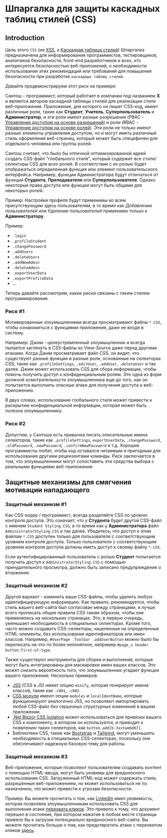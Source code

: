 # Шпаргалка для защиты каскадных таблиц стилей (CSS)

## Introduction

Цель этого `CSS` (не [XSS](Cross_Site_Scripting_Prevention_Cheat_Sheet.md), а [Каскадная таблица стилей](https://www.w3schools.com/css/css_intro.asp)) Шпаргалка предназначена для информирования программистов, тестировщиков, аналитиков безопасности, front-end разработчиков и всех, кто интересуется безопасностью веб-приложений, о необходимости использования этих рекомендаций или требований для повышения безопасности при разработке `каскадных таблиц стилей`.

Давайте продемонстрируем этот риск на примере:

Сантош - программист, который работает в компании под названием **X** и является автором каскадной таблицы стилей для реализации стиля веб-приложения. Приложение, для которого он пишет CSS-код, имеет различные роли, такие как **Студент**, **Учитель**, **Суперпользователь** и **Администратор**, и эти роли имеют разные разрешения (PBAC - [Управление доступом на основе разрешений](Access_Control_Cheat_Sheet.md)) и роли (RBAC - [Управление доступом на основе ролей](Access_Control_Cheat_Sheet.md)). Эти роли не только имеют разные элементы управления доступом, но и могут иметь различный стиль оформления веб-страниц, который может быть специфичен для отдельного человека или группы ролей.

Сантош считает, что было бы отличной оптимизированной идеей создать CSS-файл "глобального стиля", который содержит все стили/селекторы CSS для всех ролей. В соответствии с их ролью будет отображаться определенная функция или элемент пользовательского интерфейса. Например, функции Администратора будут отличаться от функций **Студента**, **Преподавателя** или **Суперпользователя**. Однако некоторые права доступа или функции могут быть общими для некоторых ролей.

Пример: Настройки профиля будут применимы ко всем присутствующим здесь пользователям, в то время как *Добавление пользователей* или *Удаление пользователей* применимо только к **Администратору**.

Пример:

- `.login`
- `.profileStudent`
- `.changePassword`
- `.addUsers`
- `.deleteUsers`
- `.addNewAdmin`
- `.deleteAdmin`
- `.exportUserData`
- `.exportProfileData`
- ...

Теперь давайте рассмотрим, какие риски связаны с таким стилем программирования.

### Риск \#1

Мотивированные злоумышленники всегда просматривают файлы `*.CSS`, чтобы ознакомиться с функциями приложения, даже не входя в систему.

Например: Джим - целеустремленный злоумышленник и всегда пытается заглянуть в CSS-файлы из View-Source даже перед другими атаками. Когда Джим просматривает файл CSS, он видит, что существуют разные функции и разные роли, основанные на селекторах CSS, таких как `.profileSettings`, `.editUser`, `.addUser`, `.deleteUser` и так далее. Джим может использовать CSS для сбора информации, чтобы помочь получить доступ к конфиденциальным ролям. Это одна из форм должной осмотрительности злоумышленника еще до того, как он попытается выполнить опасные атаки для получения доступа к веб-приложению.

В двух словах, использование глобального стиля может привести к раскрытию конфиденциальной информации, которая может быть полезна злоумышленнику.

### Риск \#2

Допустим, у Сантоша есть привычка писать описательные имена селекторов, такие как `.profileSettings`, `exportUserData`, `.changePassword`, `.oldPassword`, `.newPassword`, `.confirmNewPassword` и т.д. Хорошие программисты любят, чтобы код оставался читаемым и пригодным для использования другими рецензентами команды. Риск заключается в том, что злоумышленники могут сопоставить эти средства выбора с реальными функциями веб-приложения.

## Защитные механизмы для смягчения мотивации нападающего

### Защитный механизм \#1

Как CSS-кодер / программист, всегда разделяйте CSS по уровню контроля доступа. Это означает, что у **Студента** будет другой CSS-файл с именем `Student Styling.CSS`, в то время как у **Администратора** файл `AdministratorStyling.CSS` и так далее. Убедитесь, что доступ к этим файлам `*.CSS` доступен только для пользователя с соответствующим уровнем контроля доступа. Только пользователи с соответствующим уровнем контроля доступа должны иметь доступ к своему файлу `*.CSS`.

Если аутентифицированный пользователь с ролью **Студент** попытается получить доступ к `AdministratorStyling.CSS` с помощью принудительного просмотра, должно быть записано предупреждение о вторжении.

### Защитный механизм \#2

Другой вариант - изменить ваши CSS-файлы, чтобы удалить любую идентифицирующую информацию. Как правило, рекомендуется, чтобы стиль вашего веб-сайта был согласован между страницами, и лучше всего прописать общие правила CSS таким образом, чтобы они применялись на нескольких страницах. Это, в первую очередь, уменьшает необходимость в специальных селекторах. Кроме того, часто можно создавать CSS-селекторы, нацеленные на определенные HTML-элементы, без использования идентификаторов или имен классов. Например, `#UserPage .Toolbar .addUserButton` можно было бы переписать на что-то более непонятное, например `#page_u header button:first-of-type`.

Также существуют инструменты для сборки и выполнения, которые могут быть интегрированы для маскировки имен ваших классов. Это может снизить вероятность того, что злоумышленник угадает функции вашего приложения. Несколько примеров:

- [JSS](https://cssinjs.org) (CSS в JS) имеет опцию `minify`, которая генерирует имена классов, такие как `.c001`, `.c002`.
- [CSS модули](https://github.com/css-modules/css-modules) имеют опции `modules` и `localIdentName`, которые функционируют аналогично JSS, но позволяют импортировать любой CSS-файл без серьезных структурных изменений в вашем приложении.
- [.Net Blazor CSS Isolation](https://learn.microsoft.com/en-us/aspnet/core/blazor/components/css-isolation) может использоваться для привязки вашего CSS к компоненту, в котором он используется, и приводит к появлению таких селекторов, как `button.add[b-3xxtam6d07]`.
- Библиотеки CSS, такие как [Bootstrap](https://getbootstrap.com) и [Tailwind](https://tailwindsys.com), могут уменьшить необходимость в специальных CSS-селекторах, поскольку они обеспечивают надежную базовую тему для работы.

### Защитный механизм \#3

Веб-приложения, которые позволяют пользователям создавать контент с помощью HTML-ввода, могут быть уязвимы для вредоносного использования CSS. Загруженный HTML-код может содержать стили, разрешенные веб-приложением, но может использоваться не по назначению, что может привести к угрозам безопасности.

Пример: Вы можете прочитать о том, как [LinkedIn](https://www.scmagazine.com/news/vulnerability-management/style-sheet-vulnerability-allowed-attacker-to-hijack-linkedin-pages) имел уязвимость, которая позволяла злоумышленникам использовать CSS для выполнения атаки [перехвата кликов](https://owasp.org/www-community/attacks/Clickjacking). Это привело к тому, что документ перешел в состояние, при котором нажатие в любом месте страницы привело бы к загрузке потенциально вредоносного веб-сайта. Вы можете прочитать больше о том, как предотвратить атаки с перехватом кликов [здесь](Clickjacking_Defense_Cheat_Sheet.md).
